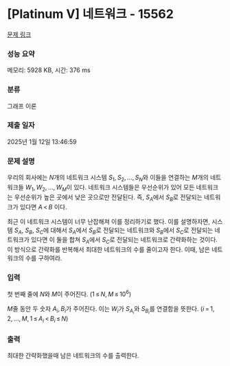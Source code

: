 # [Platinum V] 네트워크 - 15562 

[문제 링크](https://www.acmicpc.net/problem/15562) 

### 성능 요약

메모리: 5928 KB, 시간: 376 ms

### 분류

그래프 이론

### 제출 일자

2025년 1월 12일 13:46:59

### 문제 설명

<p>우리의 회사에는 <em>N</em>개의 네트워크 시스템 <em>S</em><sub>1</sub>, <em>S</em><sub>2</sub>, ..., <em>S</em><sub><em>N</em></sub>와 이들을 연결하는 <em>M</em>개의 네트워크들 <em>W</em><sub>1</sub>, <em>W</em><sub>2</sub>, ..., <em>W</em><sub><em>M</em></sub>이 있다. 네트워크 시스템들은 우선순위가 있어 모든 네트워크는 우선순위가 높은 곳에서 낮은 곳으로만 전달된다. 즉, <em>S</em><sub><em>A</em></sub>에서 <em>S</em><sub><em>B</em></sub>로 전달되는 네트워크가 있다면 <em>A</em> < <em>B</em> 이다.</p>

<p>최근 이 네트워크 시스템이 너무 난잡해져 이를 정리하기로 했다. 이를 설명하자면, 시스템 <em>S</em><sub><em>A</em></sub>, <em>S</em><sub><em>B</em></sub>, <em>S</em><sub><em>C</em></sub>에 대해서 <em>S</em><sub><em>A</em></sub>에서 <em>S</em><sub><em>B</em></sub>로 전달되는 네트워크와 <em>S</em><sub><em>B</em></sub>에서 <em>S</em><sub><em>C</em></sub>로 전달되는 네트워크가 있다면 이 둘을 합쳐 <em>S</em><sub><em>A</em></sub>에서 <em>S</em><sub><em>C</em></sub>로 전달되는 네트워크로 간략화하는 것이다. 이 방식으로 간략화를 반복해서 최대한 네트워크의 수를 줄이고자 한다. 이때, 남은 네트워크의 수를 구하여라.</p>

### 입력 

 <p>첫 번째 줄에 <em>N</em>와 <em>M</em>이 주어진다. (1 ≤ <em>N</em>, <em>M</em> ≤ 10<sup>6</sup>)</p>

<p><em>M</em>줄 동안 두 숫자 <em>A</em><sub><em>i</em></sub>, <em>B</em><sub><em>i</em></sub>가 주어진다. 이는 <em>W</em><sub><em>i</em></sub>가 <em>S</em><sub><em>A</em><sub><em>i</em></sub></sub>와 <em>S</em><sub><em>B</em><sub><em>i</em></sub></sub>를 연결함을 뜻한다. (<em>i</em> = 1, 2, ..., <em>M</em>, 1 ≤ <em>A</em><sub><em>i</em></sub> < <em>B</em><sub><em>i</em></sub> ≤ <em>N</em>)</p>

### 출력 

 <p>최대한 간략화했을때 남은 네트워크의 수를 출력한다.</p>

